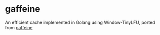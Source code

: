 # gaffeine
An efficient cache implemented in Golang using Window-TinyLFU, ported from [caffeine](https://github.com/ben-manes/caffeine)
